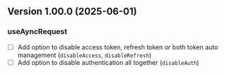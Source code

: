 ## Version 1.00.0 (2025-06-01)

### useAyncRequest

- [ ] Add option to disable access token, refresh token or both token auto management (`disableAccess`, `disableRefresh`)
- [ ] Add option to disable authentication all together (`disableAuth`)
